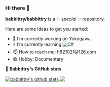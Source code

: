 ### Hi there 👋

**babbittry/babbittry** is a ✨ _special_ ✨ repository.

Here are some ideas to get you started:

- 🔭 I’m currently working on Yokogawa
- ⚡ I’m currently learning ![C#](https://img.shields.io/badge/-C%20Sharp-239120?style=flat-square&logo=C-Sharp&logoColor=ffffff)
- 📫 How to reach me: h821021@126.com
- 😄 Hobby: Documentary

🚀 **Babbittry's GitHub stats** 

<a href="https://github.com/anuraghazra/github-readme-stats">
  <img align="center" src="https://github-readme-stats.anuraghazra1.vercel.app/api?username=babbittry&show_icons=true&include_all_commits=true&theme=material-palenight" alt="babbittry's github stats" />
</a>

<a href="https://github.com/anuraghazra/github-readme-stats">
  <img align="center" src="https://github-readme-stats.vercel.app/api/top-langs/?username=babbittry&theme=material-palenight" />
</a>
